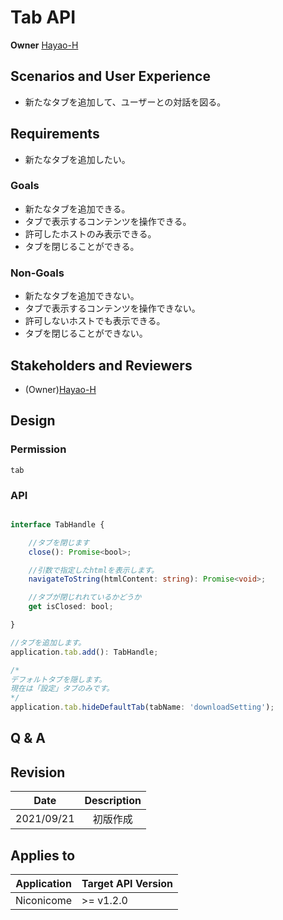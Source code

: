 # Tab API

**Owner** [Hayao-H](https://github.com/Hayao-H)

## Scenarios and User Experience
- 新たなタブを追加して、ユーザーとの対話を図る。

## Requirements
-  新たなタブを追加したい。

### Goals
- 新たなタブを追加できる。
- タブで表示するコンテンツを操作できる。
- 許可したホストのみ表示できる。
- タブを閉じることができる。

### Non-Goals
- 新たなタブを追加できない。
- タブで表示するコンテンツを操作できない。
- 許可しないホストでも表示できる。
- タブを閉じることができない。

## Stakeholders and Reviewers
- (Owner)[Hayao-H](https://github.com/Hayao-H)

## Design

### Permission
```tab```

### API
```TypeScript

interface TabHandle {

    //タブを閉じます
    close(): Promise<bool>;

    //引数で指定したhtmlを表示します。
    navigateToString(htmlContent: string): Promise<void>; 

    //タブが閉じれれているかどうか
    get isClosed: bool;

}

//タブを追加します。
application.tab.add(): TabHandle;

/*
デフォルトタブを隠します。
現在は「設定」タブのみです。
*/
application.tab.hideDefaultTab(tabName: 'downloadSetting');

```

## Q & A

## Revision
Date | Description
:---:| :---:
2021/09/21 | 初版作成

## Applies to
Application | Target API Version
:--: | --
Niconicome | >= v1.2.0